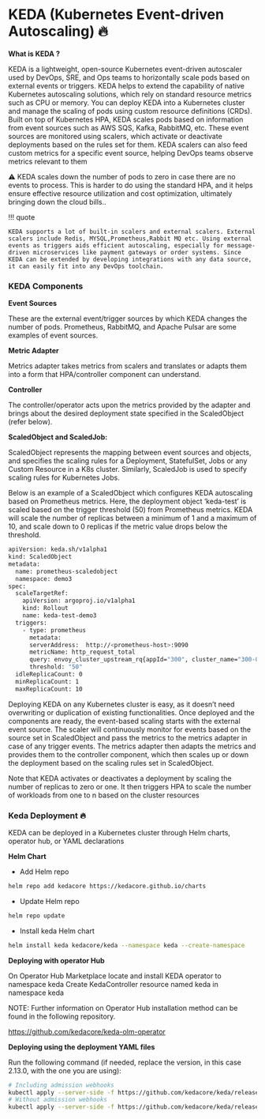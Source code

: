 # KEDA (Kubernetes Event-driven Autoscaling) :fire:

**What is KEDA ?**

KEDA is a lightweight, open-source Kubernetes event-driven autoscaler used by DevOps, SRE, and Ops teams to horizontally scale pods based on external events or triggers. KEDA helps to extend the capability of native Kubernetes autoscaling solutions, which rely on standard resource metrics such as CPU or memory. You can deploy KEDA into a Kubernetes cluster and manage the scaling of pods using custom resource definitions (CRDs).
Built on top of Kubernetes HPA, KEDA scales pods based on information from event sources such as AWS SQS, Kafka, RabbitMQ, etc. These event sources are monitored using scalers, which activate or deactivate deployments based on the rules set for them. KEDA scalers can also feed custom metrics for a specific event source, helping DevOps teams observe metrics relevant to them




:warning: KEDA scales down the number of pods to zero in case there are no events to process. This is harder to do using the standard HPA, and it helps ensure effective resource utilization and cost optimization, ultimately bringing down the cloud bills..





!!! quote

    KEDA supports a lot of built-in scalers and external scalers. External scalers include Redis, MYSQL,Prometheus,Rabbit MQ etc. Using external events as triggers aids efficient autoscaling, especially for message-driven microservices like payment gateways or order systems. Since KEDA can be extended by developing integrations with any data source, it can easily fit into any DevOps toolchain. 



### KEDA Components

**Event Sources**

These are the external event/trigger sources by which KEDA changes the number of pods. Prometheus, RabbitMQ, and Apache Pulsar are some examples of event sources.

**Metric Adapter**

Metrics adapter takes metrics from scalers and translates or adapts them into a form that HPA/controller component can understand.

**Controller**

The controller/operator acts upon the metrics provided by the adapter and brings about the desired deployment state specified in the ScaledObject (refer below).


**ScaledObject and ScaledJob:**

ScaledObject represents the mapping between event sources and objects, and specifies the scaling rules for a Deployment, StatefulSet, Jobs or any Custom Resource in a K8s cluster. Similarly, ScaledJob is used to specify scaling rules for Kubernetes Jobs.

Below is an example of a ScaledObject which configures KEDA autoscaling based on Prometheus metrics. Here, the deployment object ‘keda-test’ is scaled based on the trigger threshold (50) from Prometheus metrics. KEDA will scale the number of replicas between a minimum of 1 and a maximum of 10, and scale down to 0 replicas if the metric value drops below the threshold.


```bash
apiVersion: keda.sh/v1alpha1
kind: ScaledObject
metadata:
  name: prometheus-scaledobject
  namespace: demo3
spec:
  scaleTargetRef:
    apiVersion: argoproj.io/v1alpha1
    kind: Rollout
    name: keda-test-demo3
  triggers:
    - type: prometheus
      metadata:
      serverAddress:  http://<prometheus-host>:9090
      metricName: http_request_total
      query: envoy_cluster_upstream_rq{appId="300", cluster_name="300-0", container="envoy", namespace="test", response_code="200" }
      threshold: "50"
  idleReplicaCount: 0                       
  minReplicaCount: 1
  maxReplicaCount: 10
```

Deploying KEDA on any Kubernetes cluster is easy, as it doesn’t need overwriting or duplication of existing functionalities. Once deployed and the components are ready, the event-based scaling starts with the external event source. The scaler will continuously monitor for events based on the source set in ScaledObject and pass the metrics to the metrics adapter in case of any trigger events. The metrics adapter then adapts the metrics and provides them to the controller component, which then scales up or down the deployment based on the scaling rules set in ScaledObject.

Note that KEDA activates or deactivates a deployment by scaling the number of replicas to zero or one. It then triggers HPA to scale the number of workloads from one to n based on the cluster resources

### Keda Deployment  :fire:

KEDA can be deployed in a Kubernetes cluster through Helm charts, operator hub, or YAML declarations

**Helm Chart**

- Add Helm repo

```bash
helm repo add kedacore https://kedacore.github.io/charts
```

- Update Helm repo

```bash
helm repo update
```

- Install keda Helm chart

```bash
helm install keda kedacore/keda --namespace keda --create-namespace
```

**Deploying with operator Hub**

On Operator Hub Marketplace locate and install KEDA operator to namespace keda
Create KedaController resource named keda in namespace keda

NOTE: Further information on Operator Hub installation method can be found in the following repository.

https://github.com/kedacore/keda-olm-operator

**Deploying using the deployment YAML files**

Run the following command (if needed, replace the version, in this case 2.13.0, with the one you are using):

```bash
# Including admission webhooks
kubectl apply --server-side -f https://github.com/kedacore/keda/releases/download/v2.13.0/keda-2.13.0.yaml
# Without admission webhooks
kubectl apply --server-side -f https://github.com/kedacore/keda/releases/download/v2.13.0/keda-2.13.0-core.yaml
```
